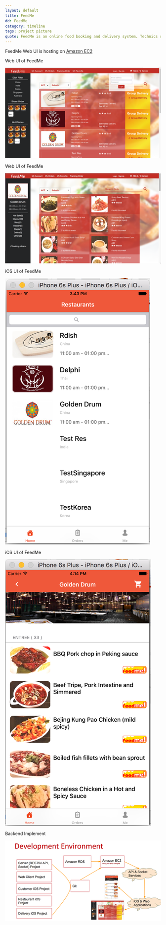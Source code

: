 ```yaml
---
layout: default
title: FeedMe
dd: FeedMe
category: timeline
tags: project picture
quote: FeedMe is an online food booking and delivery system. Technics such as Java, swift (IOS), JavaScript, Socket, RESTful API, Bootstrap, JS and HTML etc. are used.
---
```

FeedMe Web UI is hosting on <a href="http://52.27.31.179:9000/feedmeClient/">Amazon EC2</a>

<p> Web UI of FeedMe</p>
<a href="http://52.27.31.179:9000/feedmeClient/">
<img src="../img/tmp/feedme_ui1.png"></a>

<p> Web UI of FeedMe</p>
<img src="../img/tmp/feedme_ui2.png">

<p> iOS UI of FeedMe</p>
<img src="../img/tmp/feedme_ios1.png">

<p> iOS UI of FeedMe</p>
<img src="../img/tmp/feedme_ios2.png">

<p> Backend Implement</p>
<img src="../img/tmp/feedme_backend.png">
